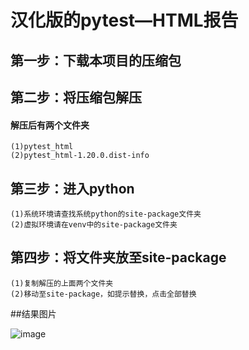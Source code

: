 # 汉化版的pytest—HTML报告


## 第一步：下载本项目的压缩包

## 第二步：将压缩包解压

#### 解压后有两个文件夹
	(1)pytest_html
	(2)pytest_html-1.20.0.dist-info

## 第三步：进入python

	(1)系统环境请查找系统python的site-package文件夹
	(2)虚拟环境请在venv中的site-package文件夹



## 第四步：将文件夹放至site-package
	(1)复制解压的上面两个文件夹
	(2)移动至site-package，如提示替换，点击全部替换

##结果图片

![image](https://github.com/wxhou/pytest-html-cn/tree/master/images/demo.png)
